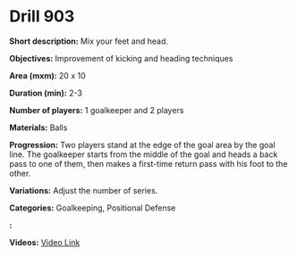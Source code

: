 # Drill 903

**Short description:**
Mix your feet and head.

**Objectives:**
Improvement of kicking and heading techniques

**Area (mxm):**
20 x 10

**Duration (min):**
2-3

**Number of players:**
1 goalkeeper and 2 players

**Materials:**
Balls

**Progression:**
Two players stand at the edge of the goal area by the goal line. The goalkeeper starts from the middle of the goal and heads a back pass to one of them, then makes a first-time return pass with his foot to the other.

**Variations:**
Adjust the number of series.

**Categories:**
Goalkeeping, Positional Defense

**:**


**Videos:**
[Video Link](https://www.youtube.com/embed/mRuWtLO3QRE)

